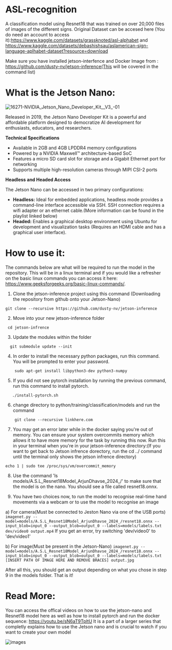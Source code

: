 # ASL-recognition

A classification model using  Resnet18 that was trained on over 20,000 files of images of the different signs. Original Dataset can be accesed here (You do need an account to access it):https://www.kaggle.com/datasets/grassknoted/asl-alphabet and https://www.kaggle.com/datasets/debashishsau/aslamerican-sign-language-aplhabet-dataset?resource=download


Make sure you have installed jetson-interfence and Docker Image from : https://github.com/dusty-nv/jetson-inference(This will be covered in the command list)

# What is the Jetson Nano:
![16271-NVIDIA_Jetson_Nano_Developer_Kit__V3_-01](https://github.com/ArjunDhavse/ASL-recognition/assets/169238921/32a5c718-5efa-47d7-a72e-068fdbccda4e)


Released in 2019, the Jetson Nano Developer Kit is a powerful and affordable platform designed to democratize AI development for enthusiasts, educators, and researchers. 

**Technical Specifications**

* Available in 2GB and 4GB LPDDR4 memory configurations
* Powered by a NVIDIA Maxwell™ architecture-based SoC
* Features a micro SD card slot for storage and a Gigabit Ethernet port for networking
* Supports multiple high-resolution cameras through MIPI CSI-2 ports

**Headless and Headed Access**

The Jetson Nano can be accessed in two primary configurations:

* **Headless:** Ideal for embedded applications, headless mode provides a command-line interface accessible via SSH. SSH connection requires a wifi adapter or an ethernet cable.(More information can be found in the playlist linked below)
* **Headed:** Enables a graphical desktop environment using Ubuntu for development and visualization tasks (Requires an HDMI cable and has a graphical user interface).

# How to use it: 
The commands below are what will be required to run the model in the repository. This will be in a linux terminal and if you would like a refresher on the basic linux commands you can access it here: https://www.geeksforgeeks.org/basic-linux-commands/.
  1) Clone the jetson-inference project using this command (Downloading the repository from github onto your Jetson-Nano)


    git clone --recursive https://github.com/dusty-nv/jetson-inference


      

      
     
  2)  Move into your new jetson-inference folder


     cd jetson-infrence



  3) Update the modules within the folder
```
  git submodule update --init
```
  4) In order to install the necessary python packages, run this command. You will be prompted to enter your password.
  ```
      sudo apt-get install libpython3-dev python3-numpy
   ```
  5) If you did not see pytorch installation by running the previous command, run this command to install pytorch.
  ```
     ./install-pytorch.sh
   ```
 6) change directory to python/training/classification/models and run the command
    
```
    git clone --recursive linkhere.com
  ```

 7) You may get an error later while in the docker saying you're out of memory. You can ensure your system overcommits memory which allows it to have more memory for the task by running this now. Run this in your terminal when you're in your jetson-inference directory:(If you want to get back to Jetson infrence dorectory, run the cd ../ command until the terminal only shows the jetson infrence directory)



 ```
 echo 1 | sudo tee /proc/sys/vm/overcommit_memory  
 ```


8) Use the command
 'ls models/A.S.L_Resnet18Model_ArjunDhavse_2024_/' to make sure that the model is on the nano. You should see a file called resnet18.onnx.

9) You have two choices now, to run the model to recognise real-time hand movements via a webcam or to use the model to recognise an image

a) For camera(Must be connected to Jeston Nano via one of the USB ports)
     ```
       imagenet.py --model=models/A.S.L_Resnet18Model_ArjunDhavse_2024_/resnet18.onnx --input_blob=input_0 --output_blob=output_0 --labels=models/labels.txt dev/video0 output.mp4
     ```
 If you get an error, try switching 'dev/video0' to 'dev/video1'

b) For image(Must be present in the Jetson-Nano)
      ```
       imagenet.py --model=models/A.S.L_Resnet18Model_ArjunDhavse_2024_/resnet18.onnx --input_blob=input_0 --output_blob=output_0 --labels=models/labels.txt [INSERT PATH OF IMAGE HERE AND REMOVE BRACES] output.jpg
       ```

After all this, you should get an output depending on what you chose in step 9 in the models folder. That is it!
 

# Read More:
You can access the offical videos on how to use the jetson-nano and Resnet18 model here as well as how to install pytorch and run the docker sequence: https://youtu.be/sN6aT9TpltU 
It is a part of a larger series that completly explains how to use the Jetson nano and is crucial to watch if you want to create your own model


![images](https://github.com/ArjunDhavse/ASL-recognition/assets/169238921/bf93405f-ea8d-4fba-b702-082ed632271a)
